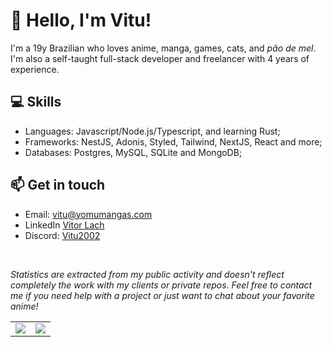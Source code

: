 # 👋 Hello, I'm Vitu!
I'm a 19y Brazilian who loves anime, manga, games, cats, and *pão de mel*. I'm also a self-taught full-stack developer and freelancer with 4 years of experience.

## 💻 Skills
- Languages: Javascript/Node.js/Typescript, and learning Rust;
- Frameworks: NestJS, Adonis, Styled, Tailwind, NextJS, React and more;
- Databases: Postgres, MySQL, SQLite and MongoDB;

## 📫 Get in touch
- Email: [vitu@yomumangas.com](mailto:vitu@yomumangas.com)
- LinkedIn [Vitor Lach](https://www.linkedin.com/in/vitor-lach/)
- Discord: [Vitu2002](https://discord.com/users/293913134748401674)

<br />

<em>Statistics are extracted from my public activity and doesn't reflect completely the work with my clients or private repos. Feel free to contact me if you need help with a project or just want to chat about your favorite anime!</em>

<table>
  <tr>
    <td>
      <img align='center' src='https://github-readme-stats-pearl-nu-37.vercel.app/api?username=Vitu2002&show_icons=true&theme=transparent&border_color=606060&bg_color=181818&include_all_commits=true&title_color=e7e7e7&icon_color=3577ff&text_color=B3B3B3&border_radius=4.25&ring_color=3577ff&custom_title=My%20Github%20Stats' />
    </td>
    <td>
      <img align='center' src='https://github-readme-stats-pearl-nu-37.vercel.app/api/top-langs?username=Vitu2002&show_icons=true&theme=transparent&border_color=606060&bg_color=181818&include_all_commits=true&rank_icon=github&title_color=e7e7e7&text_color=B3B3B3&border_radius=4.25&layout=compact' />
    </td>
  </tr>
</table>
